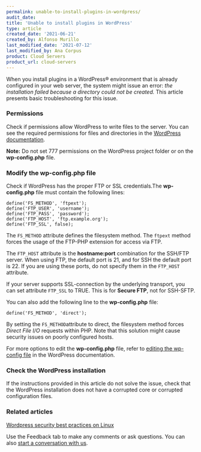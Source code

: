```yaml
---
permalink: unable-to-install-plugins-in-wordpress/
audit_date:
title: 'Unable to install plugins in WordPress'
type: article
created_date: '2021-06-21'
created_by: Alfonso Murillo
last_modified_date: '2021-07-12'
last_modified_by: Ana Corpus
product: Cloud Servers
product_url: cloud-servers
---
```


When you install plugins in a WordPress&reg; environment that is already configured in your web server, the system might issue an error: _the installation failed because a directory could not be created._ This article presents basic troubleshooting for this issue.

### Permissions

Check if permissions allow WordPress to write files to the server. You can see the required permissions for files and directories in the [WordPress documentation](https://wordpress.org/support/article/changing-file-permissions/).


**Note:** Do not set 777 permissions on the WordPress project folder or on the **wp-config.php** file.

### Modify the wp-config.php file

Check if WordPress has the proper FTP or SSL credentials.The **wp-config.php** file must contain the following lines:

  ```
  define('FS_METHOD', 'ftpext');
  define('FTP_USER', 'username');
  define('FTP_PASS', 'password');
  define('FTP_HOST', 'ftp.example.org');
  define('FTP_SSL', false);
  ```

The `FS_METHOD` attribute defines the filesystem method. The `ftpext` method forces the usage of the FTP-PHP extension for access via FTP.

The `FTP_HOST` attribute is the **hostname:port** combination for the SSH/FTP server. When using FTP, the default port is 21, and for SSH the default port is 22. If you are using these ports,  do not specify them in the `FTP_HOST` attribute.

If your server supports SSL-connection by the underlying transport, you can set attribute `FTP_SSL` to TRUE. This is for **Secure FTP**, not for SSH-SFTP.

You can also add the following line to the **wp-config.php** file:

  `define('FS_METHOD', 'direct');`

By setting the `FS_METHOD`attribute to direct, the filesystem method forces _Direct File I/O_ requests within PHP. Note that this solution might cause security issues on poorly configured hosts.

For more options to edit the **wp-config.php** file, refer to [editing the wp-config file](https://wordpress.org/support/article/editing-wp-config-php/) in the WordPress documentation.

### Check the WordPress installation

If the instructions provided in this article do not solve the issue, check that the WordPress installation does not have a corrupted core or corrupted configuration files.

### Related articles
[Wordpress security best practices on Linux](https://docs.rackspace.com/support/how-to/wordpress-security-best-practices-linux/)

Use the Feedback tab to make any comments or ask questions. You can also [start a conversation with us](https://www.rackspace.com/contact).







